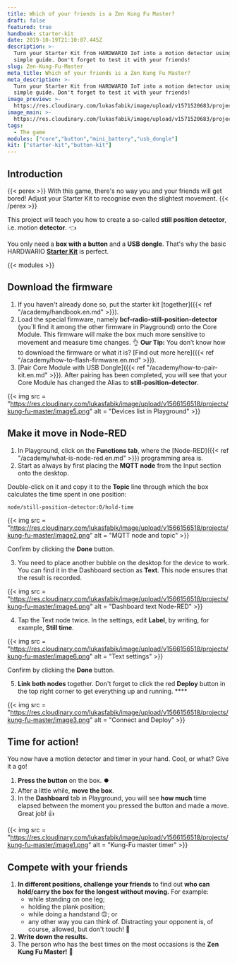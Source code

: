 ```yaml
---
title: Which of your friends is a Zen Kung Fu Master?
draft: false
featured: true
handbook: starter-kit
date: 2019-10-19T21:10:07.445Z
description: >-
  Turn your Starter Kit from HARDWARIO IoT into a motion detector using this
  simple guide. Don't forget to test it with your friends!
slug: Zen-Kung-Fu-Master
meta_title: Which of your friends is a Zen Kung Fu Master?
meta_description: >-
  Turn your Starter Kit from HARDWARIO IoT into a motion detector using this
  simple guide. Don't forget to test it with your friends!
image_preview: >-
  https://res.cloudinary.com/lukasfabik/image/upload/v1571520683/projects/kung-fu-master/11-ilustrace-chlapec-v-pozici-stromu.png
image_main: >-
  https://res.cloudinary.com/lukasfabik/image/upload/v1571520683/projects/kung-fu-master/11-ilustrace-chlapec-v-pozici-stromu.png
tags:
  - The game
modules: ["core","button","mini_battery","usb_dongle"]
kit: ["starter-kit","button-kit"]
---
```

## Introduction

{{< perex >}}
With this game, there's no way you and your friends will get bored! Adjust your Starter Kit to recognise even the slightest movement.
{{< /perex >}}

This project will teach you how to create a so-called **still position detector**, i.e. motion **detector**. 👈

You only need a **box with a button** and a **USB dongle**.  That's why the basic HARDWARIO [**Starter Kit**](https://shop.hardwario.com/starter-kit/) is perfect.

{{< modules >}}

## Download the firmware

1. If you haven't already done so, put the starter kit [together]({{< ref "/academy/handbook.en.md" >}}).
2. Load the special firmware, namely **bcf-radio-still-position-detector** (you´ll find it among the other firmware in Playground) onto the Core Module. This firmware will make the box much more sensitive to movement and measure time changes. 👌
   **Our Tip:** You don’t know how to download the firmware or what it is? [Find out more here]({{< ref "/academy/how-to-flash-firmware.en.md" >}}).
3. [Pair Core Module with USB Dongle]({{< ref "/academy/how-to-pair-kit.en.md" >}}). After pairing has been completed, you will see that your Core Module has changed the Alias to **still-position-detector**.

{{< img src = "https://res.cloudinary.com/lukasfabik/image/upload/v1566156518/projects/kung-fu-master/image5.png" alt = "Devices list in Playground" >}}

## Make it move in Node-RED

1. In Playground, click on the **Functions tab**, where the [Node-RED]({{< ref "/academy/what-is-node-red.en.md" >}}) programming area is.
2. Start as always by first placing the **MQTT** **node** from the Input section onto the desktop.

Double-click on it and copy it to the **Topic** line through which the box calculates the time spent in one position:

```
node/still-position-detector:0/hold-time
```

{{< img src = "https://res.cloudinary.com/lukasfabik/image/upload/v1566156518/projects/kung-fu-master/image2.png" alt = "MQTT node and topic" >}}

Confirm by clicking the **Done** button.

3. You need to place another bubble on the desktop for the device to work. You can find it in the Dashboard section as **Text**. This node ensures that the result is recorded.

{{< img src = "https://res.cloudinary.com/lukasfabik/image/upload/v1566156518/projects/kung-fu-master/image4.png" alt = "Dashboard text Node-RED" >}}

4. Tap the Text node twice. In the settings, edit **Label**, by writing, for example, **Still time**.

{{< img src = "https://res.cloudinary.com/lukasfabik/image/upload/v1566156518/projects/kung-fu-master/image6.png" alt = "Text settings" >}}

Confirm by clicking the **Done** button.

5. **Link both nodes** together. Don't forget to click the red **Deploy** button in the top right corner to get everything up and running. ****

{{< img src = "https://res.cloudinary.com/lukasfabik/image/upload/v1566156518/projects/kung-fu-master/image3.png" alt = "Connect and Deploy" >}}

## Time for action!

You now have a motion detector and timer in your hand. Cool, or what? Give it a go!

1. **Press the button** on the box. **⏺️**
2. After a little while, **move the box**.
3. In the **Dashboard** tab in Playground, you will see **how much** time elapsed between the moment you pressed the button and made a move. Great job! 👍

{{< img src = "https://res.cloudinary.com/lukasfabik/image/upload/v1566156518/projects/kung-fu-master/image1.png" alt = "Kung-Fu master timer" >}}

## Compete with your friends

1. **In different positions, challenge your friends** to find out **who can hold/carry the box for the longest without moving.** For example:
   * while standing on one leg;
   * holding the plank position;
   * while doing a handstand 🙃; or
   * any other way you can think of.
   Distracting your opponent is, of course, allowed, but don't touch! 🤡
2. **Write down the results.**
3. The person who has the best times on the most occasions is the **Zen Kung Fu Master!** 🙇
